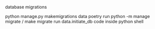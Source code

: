 database migrations

python manage.py makemigrations data
poetry run python -m manage migrate / make migrate
run data.initiate_db code inside python shell